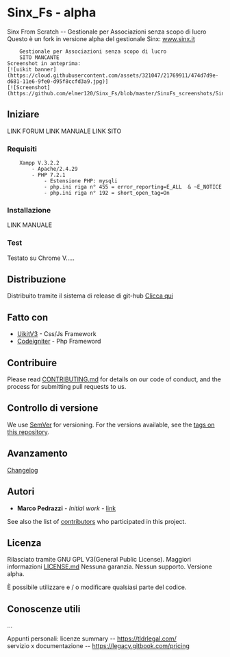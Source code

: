 # Sinx_Fs - alpha
Sinx From Scratch -- Gestionale per Associazioni senza scopo di lucro 
Questo è un fork in versione alpha del gestionale Sinx: 
<a href="http://www.sinx.it/">www.sinx.it</a>

```
	Gestionale per Associazioni senza scopo di lucro
	SITO MANCANTE
Screenshot in anteprima:
[![uikit banner](https://cloud.githubusercontent.com/assets/321047/21769911/474d7d9e-d681-11e6-9fe0-d95f8ccfd3a9.jpg)]
[![Screenshot](https://github.com/elmer120/Sinx_Fs/blob/master/SinxFs_screenshots/SinxFs_login.PNG)]
```
## Iniziare

LINK FORUM
LINK MANUALE
LINK SITO

### Requisiti
```
	Xampp V.3.2.2
		- Apache/2.4.29
		- PHP 7.2.1
			- Estensione PHP: mysqli
			- php.ini riga n° 455 = error_reporting=E_ALL  & ~E_NOTICE
			- php.ini riga n° 192 = short_open_tag=On
```
### Installazione

LINK MANUALE

### Test

Testato su Chrome V..... 

## Distribuzione

Distribuito tramite il sistema di release di git-hub 
[Clicca qui](https://github.com/elmer120/Sinx_Fs/releases)

## Fatto con

* [UikitV3](https://github.com/uikit/uikit) - Css/Js Framework
* [Codeigniter](https://github.com/bcit-ci/CodeIgniter) - Php Frameword

## Contribuire

Please read [CONTRIBUTING.md](https://gist.github.com/PurpleBooth/b24679402957c63ec426) for details on our code of conduct, and the process for submitting pull requests to us.

## Controllo di versione

We use [SemVer](http://semver.org/) for versioning. For the versions available, see the [tags on this repository](https://github.com/your/project/tags). 

## Avanzamento

[Changelog](https://github.com/elmer120/Sinx_Fs/blob/master/application/CHANGELOG)

## Autori

* **Marco Pedrazzi** - *Initial work* - [link](https://github.com/elmer120)

See also the list of [contributors](https://github.com/your/project/contributors) who participated in this project.

## Licenza

Rilasciato tramite GNU GPL V3(General Public License).
Maggiori informazioni [LICENSE.md](LICENSE.md)
Nessuna garanzia. Nessun supporto. Versione alpha.
	
È possibile utilizzare e / o modificare qualsiasi parte del codice.

## Conoscenze utili

...

Appunti personali:
licenze summary -- https://tldrlegal.com/ <br>
servizio x documentazione -- https://legacy.gitbook.com/pricing
